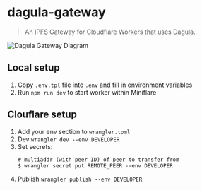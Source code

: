 # dagula-gateway

> An IPFS Gateway for Cloudflare Workers that uses Dagula.

![Dagula Gateway Diagram](https://dweb.link/ipfs/bafybeiheilouffa22iufkgebssavr7rkdpuuihu7nf5fsz7vjvoyrn7fky/dagula-gateway.png)

## Local setup

1. Copy `.env.tpl` file into `.env` and fill in environment variables
2. Run `npm run dev` to start worker within Miniflare

## Clouflare setup

1. Add your env section to `wrangler.toml`
2. Dev `wrangler dev --env DEVELOPER`
3. Set secrets:
    ```console
    # multiaddr (with peer ID) of peer to transfer from
    $ wrangler secret put REMOTE_PEER --env DEVELOPER
    ```
4. Publish `wrangler publish --env DEVELOPER`
